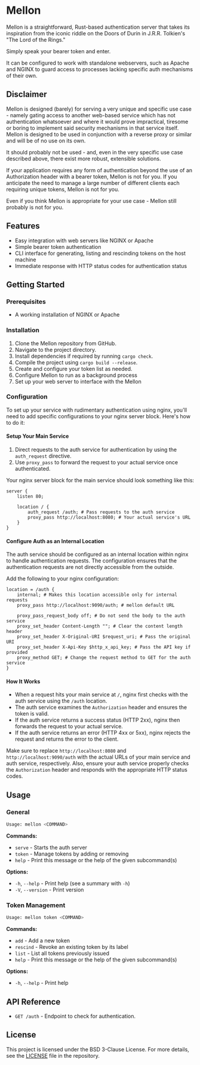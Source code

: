 # Mellon

Mellon is a straightforward, Rust-based authentication server that takes its
inspiration from the iconic riddle on the Doors of Durin
in J.R.R. Tolkien's "The Lord of the Rings."

Simply speak your bearer token and enter.

It can be configured to work with standalone webservers, such as
Apache and NGINX to guard access to processes lacking specific auth mechanisms of their own.

## Disclaimer

Mellon is designed (barely) for serving a very unique and specific use case - namely gating access to another web-based service
which has not authentication whatsoever and where it would prove impractical, tiresome or boring to implement said security mechanisms
in that service itself.
Mellon is designed to be used in conjunction with a reverse proxy or similar and will be of no use on its own.

It should probably not be used - and, even in the very specific use case described above, there exist more robust, extensible solutions.

If your application requires any form of authentication beyond the use of an Authorization header with a bearer token, Mellon is not for you.
If you anticipate the need to manage a large number of different clients each requiring unique tokens, Mellon is not for you.

Even if you think Mellon is appropriate for your use case - Mellon still probably is not for you.

## Features

- Easy integration with web servers like NGINX or Apache
- Simple bearer token authentication
- CLI interface for generating, listing and rescinding tokens on the host machine
- Immediate response with HTTP status codes for authentication status

## Getting Started

### Prerequisites

- A working installation of NGINX or Apache

### Installation

1. Clone the Mellon repository from GitHub.
2. Navigate to the project directory.
3. Install dependencies if required by running `cargo check`.
4. Compile the project using `cargo build --release`.
5. Create and configure your token list as needed.
6. Configure Mellon to run as a background process
7. Set up your web server to interface with the Mellon

### Configuration

To set up your service with rudimentary authentication using nginx, you'll need to add specific configurations to your nginx server block. Here's how to do it:

#### Setup Your Main Service

1. Direct requests to the auth service for authentication by using the `auth_request` directive.
2. Use `proxy_pass` to forward the request to your actual service once authenticated.

Your nginx server block for the main service should look something like this:

```nginx
server {
    listen 80;

    location / {
        auth_request /auth; # Pass requests to the auth service
        proxy_pass http://localhost:8080; # Your actual service's URL
    }
}
```

#### Configure Auth as an Internal Location

The auth service should be configured as an internal location within nginx to handle authentication requests. The configuration ensures that the authentication requests are not directly accessible from the outside.

Add the following to your nginx configuration:

```nginx
location = /auth {
    internal; # Makes this location accessible only for internal requests
    proxy_pass http://localhost:9090/auth; # mellon default URL

    proxy_pass_request_body off; # Do not send the body to the auth service
    proxy_set_header Content-Length ""; # Clear the content length header
    proxy_set_header X-Original-URI $request_uri; # Pass the original URI
    proxy_set_header X-Api-Key $http_x_api_key; # Pass the API key if provided
    proxy_method GET; # Change the request method to GET for the auth service
}
```

#### How It Works

- When a request hits your main service at `/`, nginx first checks with the auth service using the `/auth` location.
- The auth service examines the `Authorization` header and ensures the token is valid.
- If the auth service returns a success status (HTTP 2xx), nginx then forwards the request to your actual service.
- If the auth service returns an error (HTTP 4xx or 5xx), nginx rejects the request and returns the error to the client.

Make sure to replace `http://localhost:8080` and `http://localhost:9090/auth` with the actual URLs of your main service and auth service, respectively. Also, ensure your auth service properly checks the `Authorization` header and responds with the appropriate HTTP status codes.

## Usage

### General

```bash
Usage: mellon <COMMAND>
```

**Commands:**

- `serve` - Starts the auth server
- `token` - Manage tokens by adding or removing
- `help` - Print this message or the help of the given subcommand(s)

**Options:**

- `-h`, `--help` - Print help (see a summary with `-h`)
- `-V`, `--version` - Print version

### Token Management

```bash
Usage: mellon token <COMMAND>
```

**Commands:**

- `add` - Add a new token
- `rescind` - Revoke an existing token by its label
- `list` - List all tokens previously issued
- `help` - Print this message or the help of the given subcommand(s)

**Options:**

- `-h`, `--help` - Print help

## API Reference

- `GET /auth` - Endpoint to check for authentication.

## License

This project is licensed under the BSD 3-Clause License. For more details, see the [LICENSE](LICENSE) file in the repository.
